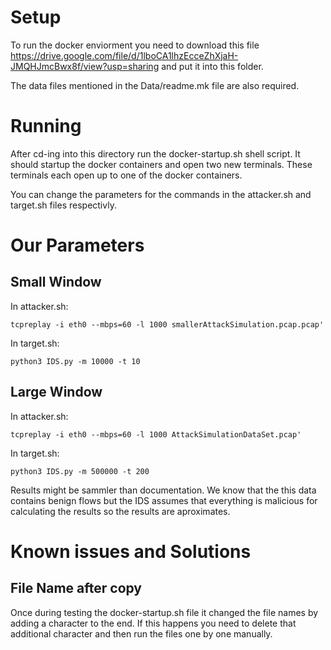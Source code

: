 
# Setup
To run the docker enviorment you need to download this file <https://drive.google.com/file/d/1lboCA1lhzEcceZhXjaH-JMQHJmcBwx8f/view?usp=sharing> and put it into this folder.

The data files mentioned in the Data/readme.mk file are also required.

# Running

After cd-ing into this directory run the docker-startup.sh shell script. It should startup the docker containers and open two new terminals. These terminals each open up to one of the docker containers.

You can change the parameters for the commands in the attacker.sh and target.sh files respectivly.

# Our Parameters

## Small Window
In attacker.sh:
```
tcpreplay -i eth0 --mbps=60 -l 1000 smallerAttackSimulation.pcap.pcap'
```

In target.sh:
```
python3 IDS.py -m 10000 -t 10
```

## Large Window
In attacker.sh:
```
tcpreplay -i eth0 --mbps=60 -l 1000 AttackSimulationDataSet.pcap'
```

In target.sh:
```
python3 IDS.py -m 500000 -t 200
```

Results might be sammler than documentation. We know that the this data contains benign flows but the IDS assumes that everything is malicious for calculating the results so the results are aproximates.


# Known issues and Solutions

## File Name after copy
Once during testing the docker-startup.sh file it changed the file names by adding a character to the end. 
If this happens you need to delete that additional character  and then run the files one by one manually.

